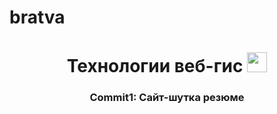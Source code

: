 # bratva

<h1 align="center">Технологии веб-гис 
<img src="https://github.com/blackcater/blackcater/raw/main/images/Hi.gif" height="32"/></h1>
<h3 align="center">Commit1: Сайт-шутка резюме</h3>

